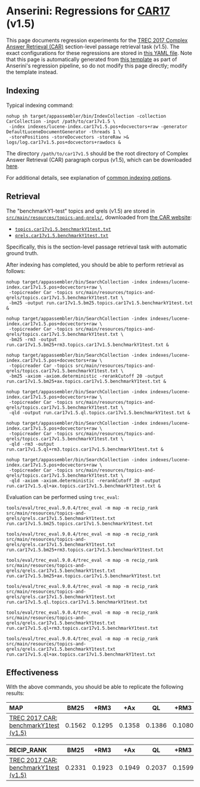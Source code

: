 # Anserini: Regressions for [CAR17](http://trec-car.cs.unh.edu/) (v1.5)

This page documents regression experiments for the [TREC 2017 Complex Answer Retrieval (CAR)](http://trec-car.cs.unh.edu/) section-level passage retrieval task (v1.5).
The exact configurations for these regressions are stored in [this YAML file](../src/main/resources/regression/car17v1.5.yaml).
Note that this page is automatically generated from [this template](../src/main/resources/docgen/templates/car17v1.5.template) as part of Anserini's regression pipeline, so do not modify this page directly; modify the template instead.

## Indexing

Typical indexing command:

```
nohup sh target/appassembler/bin/IndexCollection -collection CarCollection -input /path/to/car17v1.5 \
 -index indexes/lucene-index.car17v1.5.pos+docvectors+raw -generator DefaultLuceneDocumentGenerator -threads 1 \
 -storePositions -storeDocvectors -storeRaw >& logs/log.car17v1.5.pos+docvectors+rawdocs &
```

The directory `/path/to/car17v1.5` should be the root directory of Complex Answer Retrieval (CAR) paragraph corpus (v1.5), which can be downloaded [here](http://trec-car.cs.unh.edu/datareleases/).

For additional details, see explanation of [common indexing options](common-indexing-options.md).

## Retrieval

The "benchmarkY1-test" topics and qrels (v1.5) are stored in [`src/main/resources/topics-and-qrels/`](../src/main/resources/topics-and-qrels/), downloaded from [the CAR website](http://trec-car.cs.unh.edu/datareleases/):

+ [`topics.car17v1.5.benchmarkY1test.txt`](../src/main/resources/topics-and-qrels/topics.car17v1.5.benchmarkY1test.txt)
+ [`qrels.car17v1.5.benchmarkY1test.txt`](../src/main/resources/topics-and-qrels/qrels.car17v1.5.benchmarkY1test.txt)

Specifically, this is the section-level passage retrieval task with automatic ground truth.

After indexing has completed, you should be able to perform retrieval as follows:

```
nohup target/appassembler/bin/SearchCollection -index indexes/lucene-index.car17v1.5.pos+docvectors+raw \
 -topicreader Car -topics src/main/resources/topics-and-qrels/topics.car17v1.5.benchmarkY1test.txt \
 -bm25 -output run.car17v1.5.bm25.topics.car17v1.5.benchmarkY1test.txt &

nohup target/appassembler/bin/SearchCollection -index indexes/lucene-index.car17v1.5.pos+docvectors+raw \
 -topicreader Car -topics src/main/resources/topics-and-qrels/topics.car17v1.5.benchmarkY1test.txt \
 -bm25 -rm3 -output run.car17v1.5.bm25+rm3.topics.car17v1.5.benchmarkY1test.txt &

nohup target/appassembler/bin/SearchCollection -index indexes/lucene-index.car17v1.5.pos+docvectors+raw \
 -topicreader Car -topics src/main/resources/topics-and-qrels/topics.car17v1.5.benchmarkY1test.txt \
 -bm25 -axiom -axiom.deterministic -rerankCutoff 20 -output run.car17v1.5.bm25+ax.topics.car17v1.5.benchmarkY1test.txt &

nohup target/appassembler/bin/SearchCollection -index indexes/lucene-index.car17v1.5.pos+docvectors+raw \
 -topicreader Car -topics src/main/resources/topics-and-qrels/topics.car17v1.5.benchmarkY1test.txt \
 -qld -output run.car17v1.5.ql.topics.car17v1.5.benchmarkY1test.txt &

nohup target/appassembler/bin/SearchCollection -index indexes/lucene-index.car17v1.5.pos+docvectors+raw \
 -topicreader Car -topics src/main/resources/topics-and-qrels/topics.car17v1.5.benchmarkY1test.txt \
 -qld -rm3 -output run.car17v1.5.ql+rm3.topics.car17v1.5.benchmarkY1test.txt &

nohup target/appassembler/bin/SearchCollection -index indexes/lucene-index.car17v1.5.pos+docvectors+raw \
 -topicreader Car -topics src/main/resources/topics-and-qrels/topics.car17v1.5.benchmarkY1test.txt \
 -qld -axiom -axiom.deterministic -rerankCutoff 20 -output run.car17v1.5.ql+ax.topics.car17v1.5.benchmarkY1test.txt &
```

Evaluation can be performed using `trec_eval`:

```
tools/eval/trec_eval.9.0.4/trec_eval -m map -m recip_rank src/main/resources/topics-and-qrels/qrels.car17v1.5.benchmarkY1test.txt run.car17v1.5.bm25.topics.car17v1.5.benchmarkY1test.txt

tools/eval/trec_eval.9.0.4/trec_eval -m map -m recip_rank src/main/resources/topics-and-qrels/qrels.car17v1.5.benchmarkY1test.txt run.car17v1.5.bm25+rm3.topics.car17v1.5.benchmarkY1test.txt

tools/eval/trec_eval.9.0.4/trec_eval -m map -m recip_rank src/main/resources/topics-and-qrels/qrels.car17v1.5.benchmarkY1test.txt run.car17v1.5.bm25+ax.topics.car17v1.5.benchmarkY1test.txt

tools/eval/trec_eval.9.0.4/trec_eval -m map -m recip_rank src/main/resources/topics-and-qrels/qrels.car17v1.5.benchmarkY1test.txt run.car17v1.5.ql.topics.car17v1.5.benchmarkY1test.txt

tools/eval/trec_eval.9.0.4/trec_eval -m map -m recip_rank src/main/resources/topics-and-qrels/qrels.car17v1.5.benchmarkY1test.txt run.car17v1.5.ql+rm3.topics.car17v1.5.benchmarkY1test.txt

tools/eval/trec_eval.9.0.4/trec_eval -m map -m recip_rank src/main/resources/topics-and-qrels/qrels.car17v1.5.benchmarkY1test.txt run.car17v1.5.ql+ax.topics.car17v1.5.benchmarkY1test.txt
```

## Effectiveness

With the above commands, you should be able to replicate the following results:

MAP                                     | BM25      | +RM3      | +Ax       | QL        | +RM3      | +Ax       |
:---------------------------------------|-----------|-----------|-----------|-----------|-----------|-----------|
[TREC 2017 CAR: benchmarkY1test (v1.5)](../src/main/resources/topics-and-qrels/topics.car17v1.5.benchmarkY1test.txt/)| 0.1562    | 0.1295    | 0.1358    | 0.1386    | 0.1080    | 0.1048    |


RECIP_RANK                              | BM25      | +RM3      | +Ax       | QL        | +RM3      | +Ax       |
:---------------------------------------|-----------|-----------|-----------|-----------|-----------|-----------|
[TREC 2017 CAR: benchmarkY1test (v1.5)](../src/main/resources/topics-and-qrels/topics.car17v1.5.benchmarkY1test.txt/)| 0.2331    | 0.1923    | 0.1949    | 0.2037    | 0.1599    | 0.1524    |
